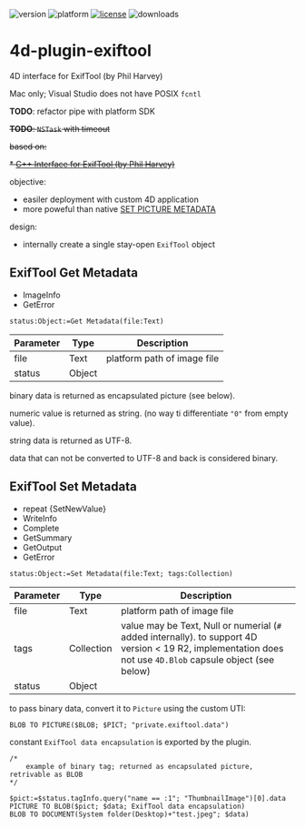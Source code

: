 ![version](https://img.shields.io/badge/version-19%2B-5682DF)
![platform](https://img.shields.io/static/v1?label=platform&message=mac-intel%20|%20mac-arm&color=blue)
[![license](https://img.shields.io/github/license/miyako/4d-plugin-exiftool)](LICENSE)
![downloads](https://img.shields.io/github/downloads/miyako/4d-plugin-exiftool/total)

# 4d-plugin-exiftool
4D interface for ExifTool (by Phil Harvey)

Mac only; Visual Studio does not have POSIX `fcntl`

**TODO**: refactor pipe with platform SDK

~~**TODO**: `NSTask` with timeout~~

~~based on:~~

~~* [C++ Interface for ExifTool (by Phil Harvey)](https://exiftool.org/cpp_exiftool/)~~

objective:

* easiler deployment with custom 4D application
* more poweful than native [SET PICTURE METADATA](https://doc.4d.com/4Dv19/4D/19.1/SET-PICTURE-METADATA.301-5652803.en.html)

design:

* internally create a single stay-open `ExifTool` object

## ExifTool Get Metadata

* ImageInfo
* GetError

```4d
status:Object:=Get Metadata(file:Text)
```
|Parameter|Type|Description|
|-|-|-|
|file|Text|platform path of image file|
|status|Object||

binary data is returned as encapsulated picture (see below).

numeric value is returned as string. (no way ti differentiate `"0"` from empty value).

string data is returned as UTF-8.

data that can not be converted to UTF-8 and back is considered binary.

## ExifTool Set Metadata

* repeat {SetNewValue}
* WriteInfo
* Complete
* GetSummary
* GetOutput
* GetError

```4d
status:Object:=Set Metadata(file:Text; tags:Collection)
```

|Parameter|Type|Description|
|-|-|-|
|file|Text|platform path of image file|
|tags|Collection|value may be Text, Null or numerial (`#` added internally). to support 4D version < 19 R2, implementation does not use `4D.Blob` capsule object (see below)|
|status|Object||

to pass binary data, convert it to `Picture` using the custom UTI:

```4d
BLOB TO PICTURE($BLOB; $PICT; "private.exiftool.data")
```

constant `ExifTool data encapsulation` is exported by the plugin.

```4d
/*
	example of binary tag; returned as encapsulated picture, retrivable as BLOB
*/

$pict:=$status.tagInfo.query("name == :1"; "ThumbnailImage")[0].data
PICTURE TO BLOB($pict; $data; ExifTool data encapsulation)
BLOB TO DOCUMENT(System folder(Desktop)+"test.jpeg"; $data)
```
